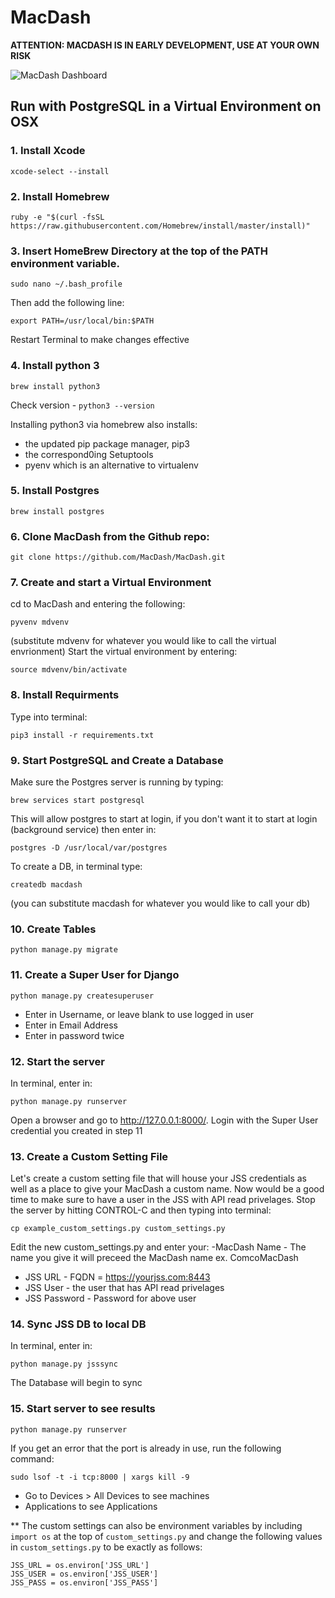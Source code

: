 # MacDash

**ATTENTION: MACDASH IS IN EARLY DEVELOPMENT, USE AT YOUR OWN RISK**

![MacDash Dashboard](https://github.com/cshepp1211/MacDash/blob/master/Screenshots/MacDash_Dashboard.jpg)

## Run with PostgreSQL in a Virtual Environment on OSX

### 1. Install Xcode
```
xcode-select --install
```
### 2. Install Homebrew
```
ruby -e "$(curl -fsSL https://raw.githubusercontent.com/Homebrew/install/master/install)"
```
### 3. Insert HomeBrew Directory at the top of the PATH environment variable.
```
sudo nano ~/.bash_profile
```
Then add the following line:
``` 
export PATH=/usr/local/bin:$PATH 
```
Restart Terminal to make changes effective
### 4. Install python 3
```
brew install python3
```
Check version - ```python3 --version```

Installing python3 via homebrew also installs:  
  - the updated pip package manager, pip3  
  - the correspond0ing Setuptools  
  - pyenv which is an alternative to virtualenv  

### 5. Install Postgres
```
brew install postgres
```
### 6. Clone MacDash from the Github repo:
```
git clone https://github.com/MacDash/MacDash.git
```
### 7. Create and start a Virtual Environment
cd to MacDash and entering the following:
```
pyvenv mdvenv
```
(substitute mdvenv for whatever you would like to call the virtual envrionment)
Start the virtual environment by entering:
```
source mdvenv/bin/activate
```
### 8. Install Requirments
Type into terminal:
```
pip3 install -r requirements.txt
```
### 9. Start PostgreSQL and Create a Database
Make sure the Postgres server is running by typing:
```
brew services start postgresql
```
This will allow postgres to start at login, if you don't want it to start at login (background service) then enter in:
```
postgres -D /usr/local/var/postgres
```
To create a DB, in terminal type:
```
createdb macdash
```
(you can substitute macdash for whatever you would like to call your db)
### 10. Create Tables
```
python manage.py migrate
```
### 11. Create a Super User for Django
```
python manage.py createsuperuser
```
  - Enter in Username, or leave blank to use logged in user  
  - Enter in Email Address  
  - Enter in password twice  

### 12. Start the server
  In terminal, enter in:
  ```
  python manage.py runserver
  ```
Open a browser and go to http://127.0.0.1:8000/. Login with the Super User credential you created in step 11
### 13. Create a Custom Setting File
Let's create a custom setting file that will house your JSS credentials as well as a place to give your MacDash a custom name. 
Now would be a good time to make sure to have a user in the JSS with API read privelages.
Stop the server by hitting CONTROL-C and then typing into terminal:
```
cp example_custom_settings.py custom_settings.py
```
Edit the new custom_settings.py and enter your:
  -MacDash Name - The name you give it will preceed the MacDash name ex. ComcoMacDash  
  - JSS URL - FQDN = https://yourjss.com:8443  
  - JSS User - the user that has API read privelages  
  - JSS Password - Password for above user  

### 14. Sync JSS DB to local DB
In terminal, enter in:
```
python manage.py jsssync
```
The Database will begin to sync
### 15. Start server to see results
```
python manage.py runserver
```
If you get an error that the port is already in use, run the following command:
```
sudo lsof -t -i tcp:8000 | xargs kill -9
```
  - Go to Devices > All Devices to see machines  
  - Applications to see Applications

** The custom settings can also be environment variables by including `import os` at the top of `custom_settings.py` and change the following values in `custom_settings.py` to be exactly as follows:
```
JSS_URL = os.environ['JSS_URL']
JSS_USER = os.environ['JSS_USER']
JSS_PASS = os.environ['JSS_PASS']
